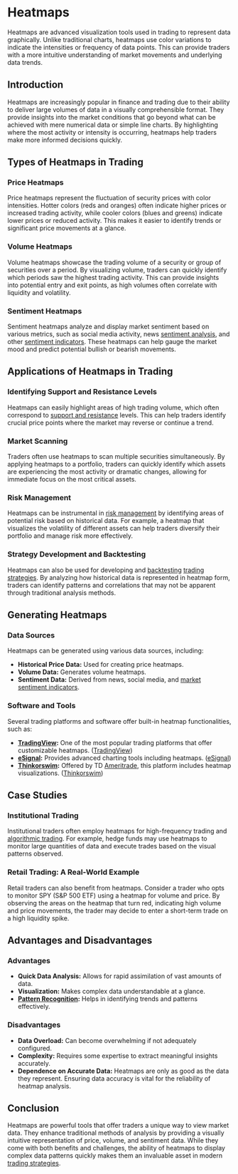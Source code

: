 # Heatmaps

Heatmaps are advanced visualization tools used in trading to represent data graphically. Unlike traditional charts, heatmaps use color variations to indicate the intensities or frequency of data points. This can provide traders with a more intuitive understanding of market movements and underlying data trends.

## Introduction

Heatmaps are increasingly popular in finance and trading due to their ability to deliver large volumes of data in a visually comprehensible format. They provide insights into the market conditions that go beyond what can be achieved with mere numerical data or simple line charts. By highlighting where the most activity or intensity is occurring, heatmaps help traders make more informed decisions quickly.

## Types of Heatmaps in Trading

### Price Heatmaps

Price heatmaps represent the fluctuation of security prices with color intensities. Hotter colors (reds and oranges) often indicate higher prices or increased trading activity, while cooler colors (blues and greens) indicate lower prices or reduced activity. This makes it easier to identify trends or significant price movements at a glance.

### Volume Heatmaps

Volume heatmaps showcase the trading volume of a security or group of securities over a period. By visualizing volume, traders can quickly identify which periods saw the highest trading activity. This can provide insights into potential entry and exit points, as high volumes often correlate with liquidity and volatility.

### Sentiment Heatmaps

Sentiment heatmaps analyze and display market sentiment based on various metrics, such as social media activity, news [sentiment analysis](../s/sentiment_analysis.md), and other [sentiment indicators](../s/sentiment_indicators.md). These heatmaps can help gauge the market mood and predict potential bullish or bearish movements.

## Applications of Heatmaps in Trading

### Identifying Support and Resistance Levels

Heatmaps can easily highlight areas of high trading volume, which often correspond to [support and resistance](../s/support_and_resistance.md) levels. This can help traders identify crucial price points where the market may reverse or continue a trend.

### Market Scanning

Traders often use heatmaps to scan multiple securities simultaneously. By applying heatmaps to a portfolio, traders can quickly identify which assets are experiencing the most activity or dramatic changes, allowing for immediate focus on the most critical assets.

### Risk Management

Heatmaps can be instrumental in [risk management](../r/risk_management.md) by identifying areas of potential risk based on historical data. For example, a heatmap that visualizes the volatility of different assets can help traders diversify their portfolio and manage risk more effectively.

### Strategy Development and Backtesting

Heatmaps can also be used for developing and [backtesting](../b/backtesting.md) [trading strategies](../t/trading_strategies.md). By analyzing how historical data is represented in heatmap form, traders can identify patterns and correlations that may not be apparent through traditional analysis methods.

## Generating Heatmaps

### Data Sources

Heatmaps can be generated using various data sources, including:

- **Historical Price Data:** Used for creating price heatmaps.
- **Volume Data:** Generates volume heatmaps.
- **Sentiment Data:** Derived from news, social media, and [market sentiment indicators](../m/market_sentiment_indicators.md).

### Software and Tools

Several trading platforms and software offer built-in heatmap functionalities, such as:

- **[TradingView](../t/tradingview.md):** One of the most popular trading platforms that offer customizable heatmaps. ([TradingView](https://www.tradingview.com))
- **[eSignal](../e/esignal.md):** Provides advanced charting tools including heatmaps. ([eSignal](https://www.esignal.com))
- **[Thinkorswim](../t/thinkorswim.md):** Offered by TD [Ameritrade](../a/ameritrade.md), this platform includes heatmap visualizations. ([Thinkorswim](https://www.tdameritrade.com/tools-and-platforms/thinkorswim.page))

## Case Studies

### Institutional Trading

Institutional traders often employ heatmaps for high-frequency trading and [algorithmic trading](../a/algorithmic_trading.md). For example, hedge funds may use heatmaps to monitor large quantities of data and execute trades based on the visual patterns observed.

### Retail Trading: A Real-World Example

Retail traders can also benefit from heatmaps. Consider a trader who opts to monitor SPY (S&P 500 ETF) using a heatmap for volume and price. By observing the areas on the heatmap that turn red, indicating high volume and price movements, the trader may decide to enter a short-term trade on a high liquidity spike.

## Advantages and Disadvantages

### Advantages

- **Quick Data Analysis:** Allows for rapid assimilation of vast amounts of data.
- **Visualization:** Makes complex data understandable at a glance.
- **[Pattern Recognition](../p/pattern_recognition.md):** Helps in identifying trends and patterns effectively.

### Disadvantages

- **Data Overload:** Can become overwhelming if not adequately configured.
- **Complexity:** Requires some expertise to extract meaningful insights accurately.
- **Dependence on Accurate Data:** Heatmaps are only as good as the data they represent. Ensuring data accuracy is vital for the reliability of heatmap analysis.

## Conclusion

Heatmaps are powerful tools that offer traders a unique way to view market data. They enhance traditional methods of analysis by providing a visually intuitive representation of price, volume, and sentiment data. While they come with both benefits and challenges, the ability of heatmaps to display complex data patterns quickly makes them an invaluable asset in modern [trading strategies](../t/trading_strategies.md).
